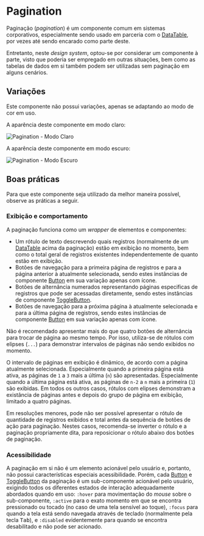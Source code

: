 # Pagination

Paginação (_pagination_) é um componente comum em sistemas corporativos, especialmente sendo usado em parceria com o [DataTable](./data-table.md), por vezes até sendo encarado como parte deste.

Entretanto, neste _design system_, optou-se por considerar um componente à parte, visto que poderia ser empregado em outras situações, bem como as tabelas de dados em si também podem ser utilizadas sem paginação em alguns cenários.

## Variações

Este componente não possui variações, apenas se adaptando ao modo de cor em uso.

A aparência deste componente em modo claro:

![Pagination - Modo Claro](~@source/assets/images/component-pagination-light-standard.png)

A aparência deste componente em modo escuro:

![Pagination - Modo Escuro](~@source/assets/images/component-pagination-dark-standard.png)

## Boas práticas

Para que este componente seja utilizado da melhor maneira possível, observe as práticas a seguir.

### Exibição e comportamento

A paginação funciona como um _wrapper_ de elementos e componentes:
- Um rótulo de texto descrevendo quais registros (normalmente de um [DataTable](./data-table.md) acima da paginação) estão em exibição no momento, bem como o total geral de registros existentes independentemente de quanto estão em exibição.
- Botões de navegação para a primeira página de registros e para a página anterior à atualmente selecionada, sendo estes instâncias de componente [Button](./button.md#ícone) em sua variação apenas com ícone.
- Botões de alternância numerados representando páginas especificas de registros que pode ser acessadas diretamente, sendo estes instâncias de componente [ToggleButton](./toggle-button.md).
- Botões de navegação para a próxima página à atualmente selecionada e para a última página de registros, sendo estes instâncias de componente [Button](./button.md#ícone) em sua variação apenas com ícone.

Não é recomendado apresentar mais do que quatro botões de alternância para trocar de página ao mesmo tempo. Por isso, utiliza-se de rótulos com elipses (`...`) para demonstrar intervalos de páginas não sendo exibidos no momento.

O intervalo de páginas em exibição é dinâmico, de acordo com a página atualmente selecionada. Especialmente quando a primeira página está ativa, as páginas de `1` a `3` mais a última (`n`) são apresentadas. Especialmente quando a última página está ativa, as páginas de `n-2` a `n` mais a primeira (`1`) são exibidas. Em todos os outros casos, rótulos com elipses demonstram a existância de páginas antes e depois do grupo de página em exibição, limitado a quatro páginas.

Em resoluções menores, pode não ser possível apresentar o rótulo de quantidade de registros exibidos e total antes da sequência de botões de ação para paginação. Nestes casos, recomenda-se inverter o rótulo e a paginação propriamente dita, para reposicionar o rótulo abaixo dos botões de paginação.

### Acessibilidade

A paginação em si não é um elemento acionável pelo usuário e, portanto, não possui características especiais acessibilidade. Porém, cada [Button](./button.md#ícone) e [ToggleButton](./toggle-button.md) da paginação é um sub-componente acionável pelo usuário, exigindo todos os diferentes estados de interação adequadamente abordados quando em uso: `:hover` para movimentação do _mouse_ sobre o sub-componente, `:active` para o exato momento em que se encontra pressionado ou tocado (no caso de uma tela sensível ao toque), `:focus` para quando a tela está sendo navegada através de teclado (normalmente pela tecla <kbd>Tab</kbd>), e `:disabled` evidentemente para quando se encontra desabilitado e não pode ser acionado.
